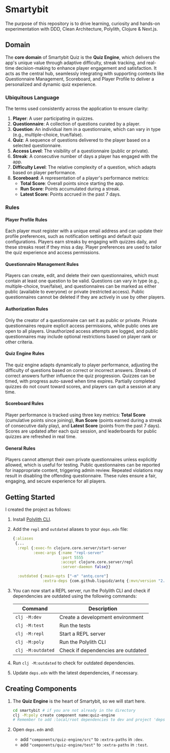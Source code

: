 # Smartybit

The purpose of this repository is to drive learning, curiosity and hands-on experimentation with DDD, Clean Architecture, Polylith, Clojure & Next.js.

## Domain

The **core domain** of Smartybit Quiz is the **Quiz Engine**, which delivers the app's unique value through adaptive difficulty, streak tracking, and real-time decision-making to enhance player engagement and satisfaction. It acts as the central hub, seamlessly integrating with supporting contexts like Questionnaire Management, Scoreboard, and Player Profile to deliver a personalized and dynamic quiz experience.

### **Ubiquitous Language**

The terms used consistently across the application to ensure clarity:

1. **Player**: A user participating in quizzes.
1. **Questionnaire**: A collection of questions curated by a player.
1. **Question**: An individual item in a questionnaire, which can vary in type (e.g., multiple-choice, true/false).
1. **Quiz**: A sequence of questions delivered to the player based on a selected questionnaire.
1. **Access Level**: The visibility of a questionnaire (public or private).
1. **Streak**: A consecutive number of days a player has engaged with the app.
1. **Difficulty Level**: The relative complexity of a question, which adapts based on player performance.
1. **Scoreboard**: A representation of a player's performance metrics:
   - **Total Score**: Overall points since starting the app.
   - **Run Score**: Points accumulated during a streak.
   - **Latest Score**: Points accrued in the past 7 days.

### Rules

#### Player Profile Rules

Each player must register with a unique email address and can update their profile preferences, such as notification settings and default quiz configurations. Players earn streaks by engaging with quizzes daily, and these streaks reset if they miss a day. Player preferences are used to tailor the quiz experience and access permissions.

#### Questionnaire Management Rules

Players can create, edit, and delete their own questionnaires, which must contain at least one question to be valid. Questions can vary in type (e.g., multiple-choice, true/false), and questionnaires can be marked as either public (available to everyone) or private (restricted access). Public questionnaires cannot be deleted if they are actively in use by other players.

#### Authorization Rules

Only the creator of a questionnaire can set it as public or private. Private questionnaires require explicit access permissions, while public ones are open to all players. Unauthorized access attempts are logged, and public questionnaires may include optional restrictions based on player rank or other criteria.

#### Quiz Engine Rules

The quiz engine adapts dynamically to player performance, adjusting the difficulty of questions based on correct or incorrect answers. Streaks of correct answers further influence the quiz progression. Quizzes can be timed, with progress auto-saved when time expires. Partially completed quizzes do not count toward scores, and players can quit a session at any time.

#### Scoreboard Rules

Player performance is tracked using three key metrics: **Total Score** (cumulative points since joining), **Run Score** (points earned during a streak of consecutive daily play), and **Latest Score** (points from the past 7 days). Scores are updated after each quiz session, and leaderboards for public quizzes are refreshed in real time.

#### General Rules

Players cannot attempt their own private questionnaires unless explicitly allowed, which is useful for testing. Public questionnaires can be reported for inappropriate content, triggering admin review. Repeated violations may result in disabling the offending questionnaire. These rules ensure a fair, engaging, and secure experience for all players.

## Getting Started

I created the project as follows:

1. Install [Polylith CLI](https://cljdoc.org/d/polylith/clj-poly/0.2.21/doc/install).
1. Add the `repl` and `outdated` aliases to your `deps.edn` file:

   ```clojure
   {:aliases
    {...
     :repl {:exec-fn clojure.core.server/start-server
            :exec-args {:name "repl-server"
                        :port 5555
                        :accept clojure.core.server/repl
                        :server-daemon false}}

     :outdated {:main-opts ["-m" "antq.core"]
                :extra-deps {com.github.liquidz/antq {:mvn/version "2.11.1260"}}}}}
   ```

1. You can now start a REPL server, run the Polylith CLI and check if dependencies are outdated using the following commands:

   | Command           | Description                        |
   | ----------------- | ---------------------------------- |
   | `clj -M:dev`      | Create a development environment   |
   | `clj -M:test`     | Run the tests                      |
   | `clj -M:repl`     | Start a REPL server                |
   | `clj -M:poly`     | Run the Polylith CLI               |
   | `clj -M:outdated` | Check if dependencies are outdated |

1. Run `clj -M:outdated` to check for outdated dependencies.
1. Update `deps.edn` with the latest dependencies, if necessary.

## Creating Components

1. The **Quiz Engine** is the heart of Smartybit, so we will start here.

   ```bash
   cd smartybit # if you are not already in the directory
   clj -M:poly create component name:quiz-engine
   # Remember to add :local/root dependencies to dev and project 'deps.edn' files.
   ```

1. Open `deps.edn` and:
   - add `"components/quiz-engine/src"` to `:extra-paths` in `:dev`.
   - add `"components/quiz-engine/test"` to `:extra-paths` in `:test`.
